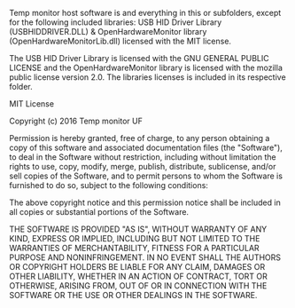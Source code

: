 Temp monitor host software is and everything in this or subfolders, except for the following included libraries:
USB HID Driver Library (USBHIDDRIVER.DLL) & OpenHardwareMonitor library (OpenHardwareMonitorLib.dll) 
licensed with the MIT license. 

The USB HID Driver Library is licensed with the  GNU GENERAL PUBLIC LICENSE and
the OpenHardwareMonitor library is licensed with the mozilla public license version 2.0.
The libraries licenses is included in its respective folder.

MIT License

Copyright (c) 2016 Temp monitor UF

Permission is hereby granted, free of charge, to any person obtaining a copy
of this software and associated documentation files (the "Software"), to deal
in the Software without restriction, including without limitation the rights
to use, copy, modify, merge, publish, distribute, sublicense, and/or sell
copies of the Software, and to permit persons to whom the Software is
furnished to do so, subject to the following conditions:

The above copyright notice and this permission notice shall be included in all
copies or substantial portions of the Software.

THE SOFTWARE IS PROVIDED "AS IS", WITHOUT WARRANTY OF ANY KIND, EXPRESS OR
IMPLIED, INCLUDING BUT NOT LIMITED TO THE WARRANTIES OF MERCHANTABILITY,
FITNESS FOR A PARTICULAR PURPOSE AND NONINFRINGEMENT. IN NO EVENT SHALL THE
AUTHORS OR COPYRIGHT HOLDERS BE LIABLE FOR ANY CLAIM, DAMAGES OR OTHER
LIABILITY, WHETHER IN AN ACTION OF CONTRACT, TORT OR OTHERWISE, ARISING FROM,
OUT OF OR IN CONNECTION WITH THE SOFTWARE OR THE USE OR OTHER DEALINGS IN THE
SOFTWARE.